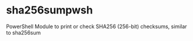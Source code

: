 # sha256sumpwsh
PowerShell Module to print or check SHA256 (256-bit) checksums, similar to sha256sum
